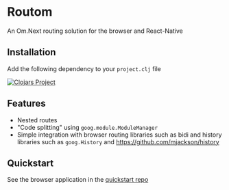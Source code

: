 # Routom
An Om.Next routing solution for the browser and React-Native

## Installation
Add the following dependency to your `project.clj` file

[![Clojars Project](http://clojars.org/org.routom/routom/latest-version.svg)](http://clojars.org/org.routom/routom)

## Features

- Nested routes
- "Code splitting" using `goog.module.ModuleManager`
- Simple integration with browser routing libraries such as bidi and history libraries such as `goog.History` and https://github.com/mjackson/history

## Quickstart

See the browser application in the [quickstart repo](https://github.com/routom/routom-browser-quickstart)
